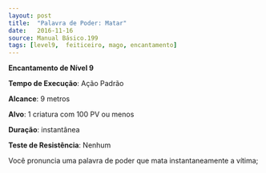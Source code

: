 ```yaml
---
layout: post
title:  "Palavra de Poder: Matar"
date:   2016-11-16
source: Manual Básico.199
tags: [level9,  feiticeiro, mago, encantamento]
---
```


**Encantamento de Nível 9**

**Tempo de Execução**: Ação Padrão

**Alcance**: 9 metros

**Alvo**: 1 criatura com 100 PV ou menos

**Duração**: instantânea

**Teste de Resistência**: Nenhum

Você pronuncia uma palavra de poder que mata instantaneamente a vítima;